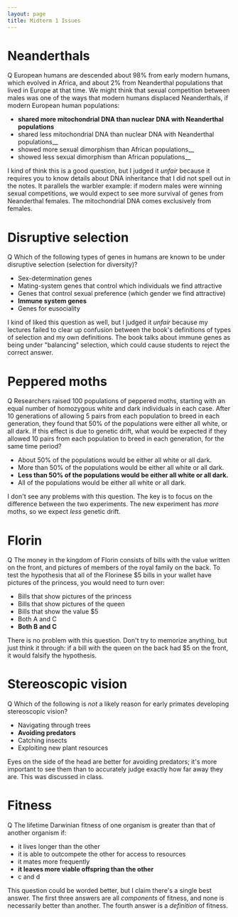 ```yaml
---
layout: page
title: Midterm 1 Issues
---
```


Neanderthals
============

Q European humans are descended about 98% from early modern humans, which evolved in Africa, and about 2% from Neanderthal populations that lived in Europe at that time. We might think that sexual competition between males was one of the ways that modern humans displaced Neanderthals, if modern European human populations:

* __shared more mitochondrial DNA than nuclear DNA with Neanderthal populations__
* shared less mitochondrial DNA than nuclear DNA with Neanderthal populations__
* showed more sexual dimorphism than African populations__
* showed less sexual dimorphism than African populations__

I kind of think this is a good question, but I judged it _unfair_ because it requires you to know details about DNA inheritance that I did not spell out in the notes. It parallels the warbler example: if modern males were winning sexual competitions, we would expect to see more survival of genes from Neanderthal females. The mitochondrial DNA comes exclusively from females.

Disruptive selection
====================

Q Which of the following types of genes in humans are known to be under disruptive selection (selection for diversity)?

* Sex-determination genes
* Mating-system genes that control which individuals we find attractive
* Genes that control sexual preference (which gender we find attractive)
* __Immune system genes__
* Genes for eusociality

I kind of liked this question as well, but I judged it _unfair_ because my lectures failed to clear up confusion between the book's definitions of types of selection and my own definitions. The book talks about immune genes as being under "balancing" selection, which could cause students to reject the correct answer.

Peppered moths
==============

Q Researchers raised 100 populations of peppered moths, starting with an equal number of homozygous white and dark individuals in each case.  After 10 generations of allowing 5 pairs from each population to breed in each generation, they found that 50% of the populations were either all white, or all dark.  If this effect is due to genetic drift, what would be expected if they allowed 10 pairs from each population to breed in each generation, for the same time period?

* About 50% of the populations would be either all white or all dark.
* More than 50% of the populations would be either all white or all dark.
* __Less than 50% of the populations would be either all white or all dark.__
* All of the populations would be either all white or all dark.

I don't see any problems with this question. The key is to focus on the difference between the two experiments. The new experiment has _more_ moths, so we expect _less_ genetic drift.

Florin
======

Q The money in the kingdom of Florin consists of bills with the value written on the front, and pictures of members of the royal family on the back. To test the hypothesis that all of the Florinese $5 bills in your wallet have pictures of the princess, you would need to turn over:

* Bills that show pictures of the princess
* Bills that show pictures of the queen
* Bills that show the value $5
* Both A and C
* __Both B and C__

There is no problem with this question. Don't try to memorize anything, but just think it through: if a bill with the queen on the back had $5 on the front, it would falsify the hypothesis.

Stereoscopic vision
===================

Q Which of the following is _not_ a likely reason for early primates developing stereoscopic vision?

* Navigating through trees
* __Avoiding predators__
* Catching insects
* Exploiting new plant resources

Eyes on the side of the head are better for avoiding predators; it's more important to see them than to accurately judge exactly how far away they are. This was discussed in class.

Fitness
=======

Q The lifetime Darwinian fitness of one organism is greater than
that of another organism if:

* it lives longer than the other
* it is able to outcompete the other for access to resources
* it mates more frequently
* __it leaves more viable offspring than the other__
* c and d

This question could be worded better, but I claim there's a single best answer. The first three answers are all _components_ of fitness, and none is necessarily better than another. The fourth answer is a _definition_ of fitness.
